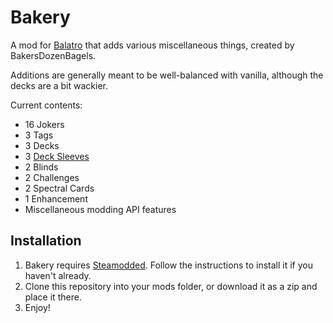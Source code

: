 # Bakery

A mod for [Balatro](https://www.playbalatro.com/) that adds various miscellaneous things, created by BakersDozenBagels.

Additions are generally meant to be well-balanced with vanilla, although the decks are a bit wackier.

Current contents:

- 16 Jokers
- 3 Tags
- 3 Decks
- 3 [Deck Sleeves](https://github.com/larswijn/CardSleeves)
- 2 Blinds
- 2 Challenges
- 2 Spectral Cards
- 1 Enhancement
- Miscellaneous modding API features

## Installation

1. Bakery requires [Steamodded](https://github.com/Steamodded/smods). Follow the instructions to install it if you haven't already.
2. Clone this repository into your mods folder, or download it as a zip and place it there.
3. Enjoy!